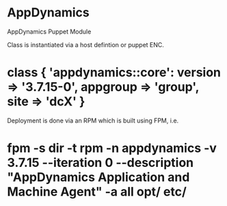AppDynamics
===========

AppDynamics Puppet Module

Class is instantiated via a host defintion or puppet ENC.

# class { 'appdynamics::core': version => '3.7.15-0', appgroup => 'group', site => 'dcX' }

Deployment is done via an RPM which is built using FPM, i.e.

# fpm -s dir -t rpm -n appdynamics -v 3.7.15 --iteration 0 --description "AppDynamics Application and Machine Agent" -a all opt/ etc/
